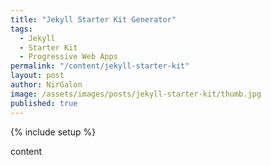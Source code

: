 ```yaml
---
title: "Jekyll Starter Kit Generator"
tags:
  - Jekyll
  - Starter Kit
  - Progressive Web Apps
permalink: "/content/jekyll-starter-kit"
layout: post
author: NirGalon
image: /assets/images/posts/jekyll-starter-kit/thumb.jpg
published: true
---
```


{% include setup %}

content


<!-- more -->
